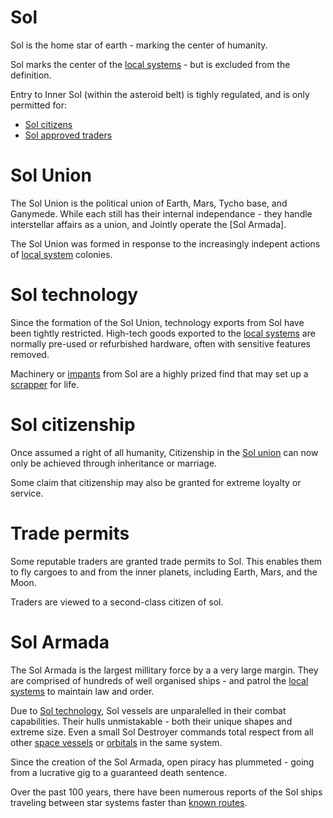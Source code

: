 # Sol

Sol is the home star of earth - marking the center of humanity.

Sol marks the center of the [local systems](./local-systems.md) - but is excluded from the definition.

Entry to Inner Sol (within the asteroid belt) is tighly regulated, and is only permitted for:
 * [Sol citizens](#sol-citizenship)
 * [Sol approved traders](#trade-permits)

# Sol Union

The Sol Union is the political union of Earth, Mars, Tycho base, and Ganymede. While each still has their internal independance - they handle interstellar affairs as a union, and Jointly operate the [Sol Armada].

The Sol Union was formed in response to the increasingly indepent actions of [local system](./local-systems.md) colonies.

# Sol technology

Since the formation of the Sol Union, technology exports from Sol have been tightly restricted. High-tech goods exported to the [local systems](./local-systems.md) are normally pre-used or refurbished hardware, often with sensitive features removed.

Machinery or [impants](./augmentations.md#sol-implants) from Sol are a highly prized find that may set up a [scrapper](./freelancers.md#scrapper) for life.

# Sol citizenship

Once assumed a right of all humanity, Citizenship in the [Sol union](#sol-union) can now only be achieved through inheritance or marriage.

Some claim that citizenship may also be granted for extreme loyalty or service.

# Trade permits

Some reputable traders are granted trade permits to Sol. This enables them to fly cargoes to and from the inner planets, including Earth, Mars, and the Moon.

Traders are viewed to a second-class citizen of sol.

# Sol Armada

The Sol Armada is the largest millitary force by a a very large margin. They are comprised of hundreds of well organised ships - and patrol the [local systems](./local-systems.md) to maintain law and order.

Due to [Sol technology](#sol-technology), Sol vessels are unparalelled in their combat capabilities. Their hulls unmistakable - both their unique shapes and extreme size. Even a small Sol Destroyer commands total respect from all other [space vessels](./space-vessels.md) or [orbitals](./colonies.md#orbital) in the same system.

Since the creation of the Sol Armada, open piracy has plummeted - going from a lucrative gig to a guaranteed death sentence.

Over the past 100 years, there have been numerous reports of the Sol ships traveling between star systems faster than [known routes](./shift-drive.md#navigation).
